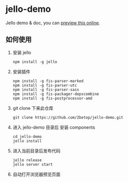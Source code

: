 jello-demo
==========

Jello demo &amp; doc, you can [preview this online](http://oak.baidu.com/jello-demo/).

## 如何使用

1. 安装 jello

    ```
    npm install -g jello
    ```
2. 安装插件

    ```
    npm install -g fis-parser-marked
    npm install -g fis-parser-utc
    npm install -g fis-parser-sass
    npm install -g fis-packager-depscombine
    npm install -g fis-postprocessor-amd
    ```
3. git clone 下来此仓库

    ```
    git clone https://github.com/2betop/jello-demo.git
    ```
4. 进入 jello-demo 目录后 安装 components

    ```
    cd jello-demo
    jello install
    ```
5. 进入当前目录后发布代码

    ```
    jello release
    jello server start
    ```
6. 自动打开浏览器预览页面
